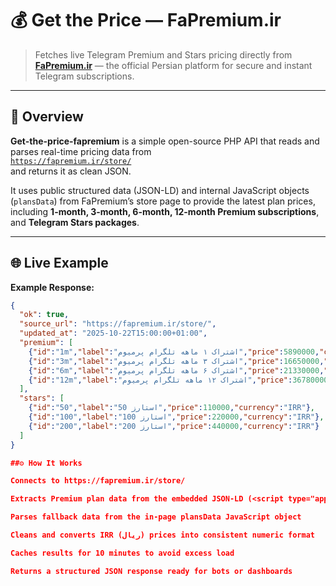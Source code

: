 # 💰 Get the Price — FaPremium.ir

> Fetches live Telegram Premium and Stars pricing directly from [**FaPremium.ir**](https://fapremium.ir/store/) — the official Persian platform for secure and instant Telegram subscriptions.

---

## 🧩 Overview

**Get-the-price-fapremium** is a simple open-source PHP API that reads and parses real-time pricing data from  
[`https://fapremium.ir/store/`](https://fapremium.ir/store/)  
and returns it as clean JSON.

It uses public structured data (JSON-LD) and internal JavaScript objects (`plansData`) from FaPremium’s store page to provide the latest plan prices, including **1-month, 3-month, 6-month, 12-month Premium subscriptions**, and **Telegram Stars packages**.

---

## 🌐 Live Example


**Example Response:**
```json
{
  "ok": true,
  "source_url": "https://fapremium.ir/store/",
  "updated_at": "2025-10-22T15:00:00+01:00",
  "premium": [
    {"id":"1m","label":"اشتراک ۱ ماهه تلگرام پرمیوم","price":5890000,"currency":"IRR"},
    {"id":"3m","label":"اشتراک ۳ ماهه تلگرام پرمیوم","price":16650000,"currency":"IRR"},
    {"id":"6m","label":"اشتراک ۶ ماهه تلگرام پرمیوم","price":21330000,"currency":"IRR"},
    {"id":"12m","label":"اشتراک ۱۲ ماهه تلگرام پرمیوم","price":36780000,"currency":"IRR"}
  ],
  "stars": [
    {"id":"50","label":"50 استارز","price":110000,"currency":"IRR"},
    {"id":"100","label":"100 استارز","price":220000,"currency":"IRR"},
    {"id":"200","label":"200 استارز","price":440000,"currency":"IRR"}
  ]
}

##⚙️ How It Works

Connects to https://fapremium.ir/store/

Extracts Premium plan data from the embedded JSON-LD (<script type="application/ld+json">)

Parses fallback data from the in-page plansData JavaScript object

Cleans and converts IRR (ریال) prices into consistent numeric format

Caches results for 10 minutes to avoid excess load

Returns a structured JSON response ready for bots or dashboards
